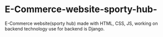 # E-Commerce-website-sporty-hub-
E-Commerce website(sporty hub) made with HTML, CSS, JS, working on backend technology use for backend is Django.
